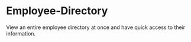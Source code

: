 # Employee-Directory
View an entire employee directory at once and have quick access to their information.

